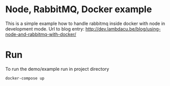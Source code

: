 # Node, RabbitMQ, Docker example
This is a simple example how to handle rabbitmq inside docker with node in development mode.
Url to blog entry:  http://dev.lambdacu.be/blog/using-node-and-rabbitmq-with-docker/


# Run

To run the demo/example run in project directory

```
docker-compose up
```
